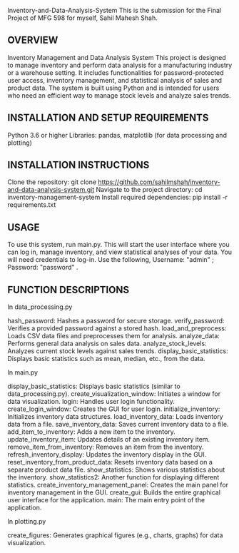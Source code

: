 Inventory-and-Data-Analysis-System
This is the submission for the Final Project of MFG 598 for myself, Sahil Mahesh Shah.

OVERVIEW
--------
Inventory Management and Data Analysis System
This project is designed to manage inventory and perform data analysis for a manufacturing industry or a warehouse setting. It includes functionalities for password-protected user access, inventory management, and statistical analysis of sales and product data. The system is built using Python and is intended for users who need an efficient way to manage stock levels and analyze sales trends.


INSTALLATION AND SETUP REQUIREMENTS
-----------------------------------
Python 3.6 or higher
Libraries: pandas, matplotlib (for data processing and plotting)


INSTALLATION INSTRUCTIONS
-------------------------
Clone the repository: git clone https://github.com/sahilmshah/inventory-and-data-analysis-system.git
Navigate to the project directory: cd inventory-management-system
Install required dependencies: pip install -r requirements.txt


USAGE
-----
To use this system, run main.py. This will start the user interface where you can log in, manage inventory, and view statistical analyses of your data.
You will need credentials to log-in. Use the following, Username: "admin" ; Password: "password" .

FUNCTION DESCRIPTIONS
---------------------

In data_processing.py

hash_password: Hashes a password for secure storage.
verify_password: Verifies a provided password against a stored hash.
load_and_preprocess: Loads CSV data files and preprocesses them for analysis.
analyze_data: Performs general data analysis on sales data.
analyze_stock_levels: Analyzes current stock levels against sales trends.
display_basic_statistics: Displays basic statistics such as mean, median, etc., from the data.

In main.py

display_basic_statistics: Displays basic statistics (similar to data_processing.py).
create_visualization_window: Initiates a window for data visualization.
login: Handles user login functionality.
create_login_window: Creates the GUI for user login.
initialize_inventory: Initializes inventory data structures.
load_inventory_data: Loads inventory data from a file.
save_inventory_data: Saves current inventory data to a file.
add_item_to_inventory: Adds a new item to the inventory.
update_inventory_item: Updates details of an existing inventory item.
remove_item_from_inventory: Removes an item from the inventory.
refresh_inventory_display: Updates the inventory display in the GUI.
reset_inventory_from_product_data: Resets inventory data based on a separate product data file.
show_statistics: Shows various statistics about the inventory.
show_statistics2: Another function for displaying different statistics.
create_inventory_management_panel: Creates the main panel for inventory management in the GUI.
create_gui: Builds the entire graphical user interface for the application.
main: The main entry point of the application.

In plotting.py

create_figures: Generates graphical figures (e.g., charts, graphs) for data visualization.
